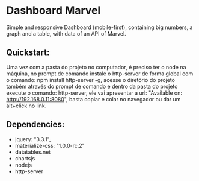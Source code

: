 # Dashboard Marvel

Simple and responsive Dashboard (mobile-first), containing big numbers, a graph and a table, with data of an API of Marvel.




## Quickstart:

Uma vez com a pasta do projeto no computador, é preciso ter o node na máquina, no prompt de comando instale o http-server de forma global com o comando: npm install http-server -g, acesse o diretório do projeto também através do prompt de comando e dentro da pasta do projeto execute o comando: http-server, ele vai apresentar a url: "Available on:
http://192.168.0.11:8080", basta copiar e colar no navegador ou dar um alt+click no link.



## Dependencies:

- jquery: "3.3.1",
- materialize-css: "1.0.0-rc.2"
- datatables.net
- chartsjs
- nodejs
- http-server

